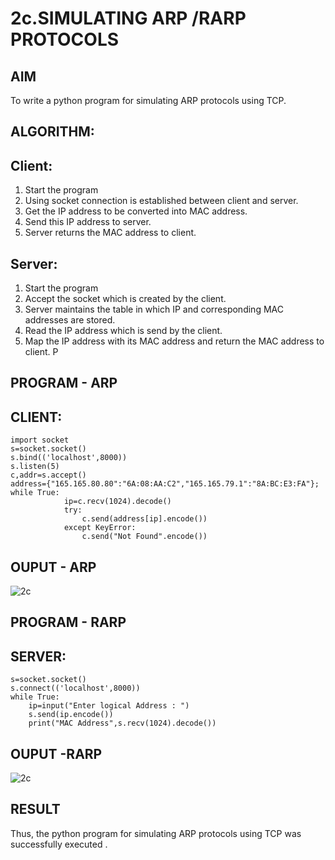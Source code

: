 # 2c.SIMULATING ARP /RARP PROTOCOLS
## AIM
To write a python program for simulating ARP protocols using TCP.
## ALGORITHM:
## Client:
1. Start the program
2. Using socket connection is established between client and server.
3. Get the IP address to be converted into MAC address.
4. Send this IP address to server.
5. Server returns the MAC address to client.
## Server:
1. Start the program
2. Accept the socket which is created by the client.
3. Server maintains the table in which IP and corresponding MAC addresses are
stored.
4. Read the IP address which is send by the client.
5. Map the IP address with its MAC address and return the MAC address to client.
P
## PROGRAM - ARP
## CLIENT:
```
import socket 
s=socket.socket() 
s.bind(('localhost',8000)) 
s.listen(5) 
c,addr=s.accept() 
address={"165.165.80.80":"6A:08:AA:C2","165.165.79.1":"8A:BC:E3:FA"}; 
while True: 
            ip=c.recv(1024).decode() 
            try: 
                c.send(address[ip].encode()) 
            except KeyError: 
                c.send("Not Found".encode())
```
## OUPUT - ARP
![2c](https://github.com/sanjayy2431/2c.ARP_RARP_PROTOCOLS/assets/149365143/be5c4bbd-217c-42c8-b607-82bb6425d381)


## PROGRAM - RARP
## SERVER:
```import socket
s=socket.socket()
s.connect(('localhost',8000))
while True:
    ip=input("Enter logical Address : ")
    s.send(ip.encode())
    print("MAC Address",s.recv(1024).decode())
```
## OUPUT -RARP
![2c](https://github.com/sanjayy2431/2c.ARP_RARP_PROTOCOLS/assets/149365143/bd5c2215-fc84-4845-a189-85076d2c7d28)

## RESULT
Thus, the python program for simulating ARP protocols using TCP was successfully 
executed .
